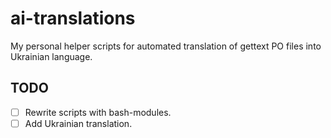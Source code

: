 # ai-translations

My personal helper scripts for automated translation of gettext PO files into Ukrainian language.

## TODO

* [ ] Rewrite scripts with bash-modules.
* [ ] Add Ukrainian translation.
